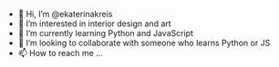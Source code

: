 - 👋 Hi, I’m @ekaterinakreis
- 👀 I’m interested in interior design and art
- 🌱 I’m currently learning Python and JavaScript
- 💞️ I’m looking to collaborate with someone who learns Python or JS
- 📫 How to reach me ...

<!---
ekaterinakreis/ekaterinakreis is a ✨ special ✨ repository because its `README.md` (this file) appears on your GitHub profile.
You can click the Preview link to take a look at your changes.
--->
